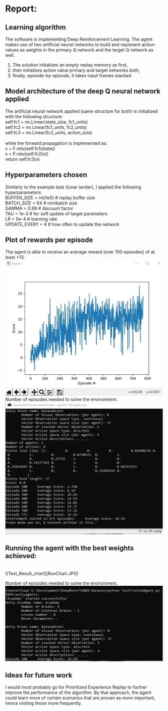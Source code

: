 <h1>Report:</h1>

<h2>Learning algorithm</h2>

The software is implementing Deep Reinforcement Learning. The agent makes use of two artificial neural networks to build and represent action-values as weights in the primary Q network and the target Q network as well.

1. The solution initializes an empty replay memory as first,
2. then initializes action value primary and target networks both,
3. finally, episode-by-episode, it takes input frames stacked

<h2>Model architecture of the deep Q neural network applied</h2>

The artificial neural network applied (same structure for both) is initialized with the following structure:<br>
self.fc1 = nn.Linear(state_size, fc1_units)<br>
self.fc2 = nn.Linear(fc1_units, fc2_units)<br>
self.fc3 = nn.Linear(fc2_units, action_size)<br>
<br>
while the forward propagation is implemented as:<br>
x = F.relu(self.fc1(state))<br>
x = F.relu(self.fc2(x))<br>
return self.fc3(x)<br>

<h2>Hyperparameters chosen</h2>

Similarly to the example task (lunar lander), I applied the following hyperparameters: <br>
BUFFER_SIZE = int(1e5)  # replay buffer size <br>
BATCH_SIZE = 64         # minibatch size <br>
GAMMA = 0.99            # discount factor <br>
TAU = 1e-3              # for soft update of target parameters <br>
LR = 5e-4               # learning rate <br>
UPDATE_EVERY = 4        # how often to update the network <br>

<h2>Plot of rewards per episode</h2> 

The agent is able to receive an average reward (over 100 episodes) of at least +13. <br>
![Result chart](chart2.JPG)
<br>
Number of episodes needed to solve the environment.
![Result log](terminal2.JPG)
<br>
<h2>Running the agent with the best weights achieved:</h2>
<br>
![Test_Result_chart](RunChart.JPG)

Number of episodes needed to solve the environment.
![Test_Result_log](runTerminal.JPG)

<h2>Ideas for future work</h2>
I would most probably go for Prioritized Experience Replay to further improve the performance of the algorithm. By that approach, the agent could learn more of certain scenarios that are proven as more important, hence visiting those more frequently.
